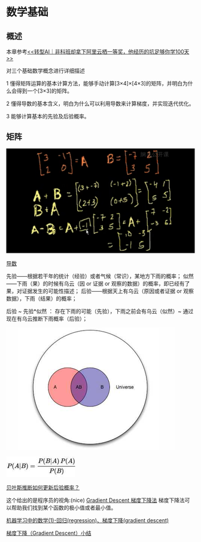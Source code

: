 # 数学基础

## 概述

本章参考[<<转型AI｜非科班却拿下阿里云栖一等奖，他经历的坑足够你学100天>>](https://www.toutiao.com/i6488554603049648654/)

对三个基础数学概念进行详细描述

 1 懂得矩阵运算的基本计算方法，能够手动计算[3×4]×[4×3]的矩阵，并明白为什么会得到一个[3×3]的矩阵。

 2 懂得导数的基本含义，明白为什么可以利用导数来计算梯度，并实现迭代优化。

 3 能够计算基本的先验及后验概率。

## 矩阵

![matrix](./images/1.1.1.matrix.jpg)

[导数](https://zh.wikipedia.org/wiki/%E5%AF%BC%E6%95%B0#.E5.AF.BC.E6.95.B0.E7.9A.84.E8.AE.B0.E6.B3.95)

先验——根据若干年的统计（经验）或者气候（常识），某地方下雨的概率；
似然——下雨（果）的时候有乌云（因 or 证据 or 观察的数据）的概率，即已经有了果，对证据发生的可能性描述；
后验——根据天上有乌云（原因或者证据 or 观察数据），下雨（结果）的概率；

后验 ~ 先验*似然 ： 存在下雨的可能（先验），下雨之前会有乌云（似然）~ 通过现在有乌云推断下雨概率（后验）；

![先验似然后验](./images/先验.jpg)

![先验似然后验2](./images/先验2.jpg)

[贝叶斯推断如何更新后验概率？](https://www.zhihu.com/question/27398304)

这个给出的是程序员的视角:(nice)
[Gradient Descent 梯度下降法](https://ctmakro.github.io/site/on_learning/gd.html)
梯度下降法可以帮助我们找到某个函数的极小值或者最小值。

[机器学习中的数学(1)-回归(regression)、梯度下降(gradient descent)](http://www.cnblogs.com/LeftNotEasy/archive/2010/12/05/mathmatic_in_machine_learning_1_regression_and_gradient_descent.html)

[梯度下降（Gradient Descent）小结](https://www.cnblogs.com/pinard/p/5970503.html)

